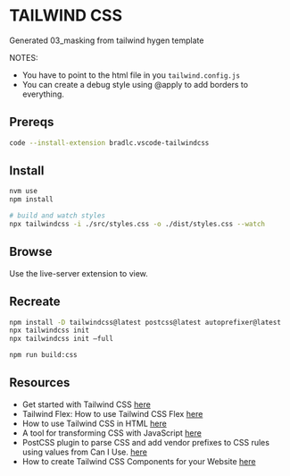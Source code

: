 # TAILWIND CSS

Generated 03_masking from tailwind hygen template  

NOTES:

* You have to point to the html file in you `tailwind.config.js`  
* You can create a debug style using @apply to add borders to everything.  

## Prereqs

```sh
code --install-extension bradlc.vscode-tailwindcss
```

## Install

```sh
nvm use
npm install

# build and watch styles
npx tailwindcss -i ./src/styles.css -o ./dist/styles.css --watch
```

## Browse

Use the live-server extension to view.  

## Recreate

```sh
npm install -D tailwindcss@latest postcss@latest autoprefixer@latest
npx tailwindcss init
npx tailwindcss init –full

npm run build:css
```

## Resources

* Get started with Tailwind CSS [here](https://tailwindcss.com/docs/installation)  
* Tailwind Flex: How to use Tailwind CSS Flex [here](https://www.devwares.com/blog/how-to-use-tailwind-css-flex/)  
* How to use Tailwind CSS in HTML [here](https://www.devwares.com/blog/how-to-use-tailwind-css-in-HTML)  
* A tool for transforming CSS with JavaScript [here](https://postcss.org/)
* PostCSS plugin to parse CSS and add vendor prefixes to CSS rules using values from Can I Use. [here](https://www.npmjs.com/package/autoprefixer)
* How to create Tailwind CSS Components for your Website [here](https://www.devwares.com/blog/how-to-create-tailwind-css-components-for-your-website/)